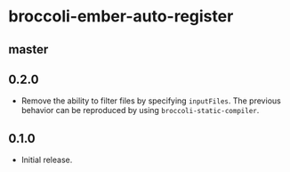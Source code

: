 # broccoli-ember-auto-register

## master

## 0.2.0

* Remove the ability to filter files by specifying `inputFiles`. The previous
  behavior can be reproduced by using `broccoli-static-compiler`.

## 0.1.0

* Initial release.
